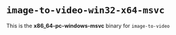 # `image-to-video-win32-x64-msvc`

This is the **x86_64-pc-windows-msvc** binary for `image-to-video`

